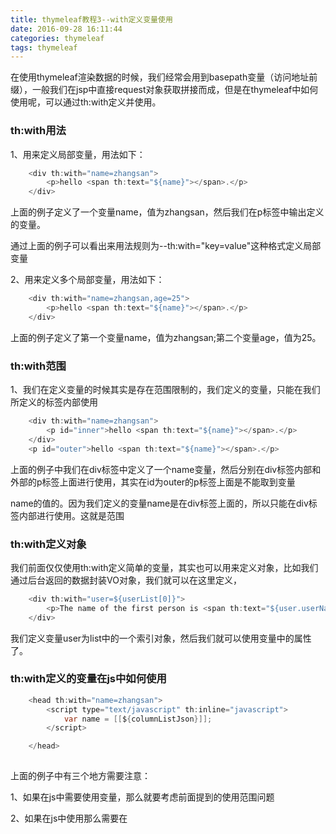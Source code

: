 ```yaml
---
title: thymeleaf教程3--with定义变量使用
date: 2016-09-28 16:11:44
categories: thymeleaf
tags: thymeleaf
---
```

在使用thymeleaf渲染数据的时候，我们经常会用到basepath变量（访问地址前缀），一般我们在jsp中直接request对象获取拼接而成，但是在thymeleaf中如何使用呢，可以通过th:with定义并使用。

### th:with用法

1、用来定义局部变量，用法如下：
```java
	<div th:with="name=zhangsan">  
    	<p>hello <span th:text="${name}"></span>.</p>  
	</div> 
```

上面的例子定义了一个变量name，值为zhangsan，然后我们在p标签中输出定义的变量。

通过上面的例子可以看出来用法规则为--th:with="key=value"这种格式定义局部变量

2、用来定义多个局部变量，用法如下：

```java
	<div th:with="name=zhangsan,age=25">  
    	<p>hello <span th:text="${name}"></span>.</p>  
	</div> 
```

上面的例子定义了第一个变量name，值为zhangsan;第二个变量age，值为25。


### th:with范围

1、我们在定义变量的时候其实是存在范围限制的，我们定义的变量，只能在我们所定义的标签内部使用
```java
	<div th:with="name=zhangsan">  
    	<p id="inner">hello <span th:text="${name}"></span>.</p>  
	</div> 
	<p id="outer">hello <span th:text="${name}"></span>.</p>  
```

上面的例子中我们在div标签中定义了一个name变量，然后分别在div标签内部和外部的p标签上面进行使用，其实在id为outer的p标签上面是不能取到变量

name的值的。因为我们定义的变量name是在div标签上面的，所以只能在div标签内部进行使用。这就是范围

### th:with定义对象

我们前面仅仅使用th:with定义简单的变量，其实也可以用来定义对象，比如我们通过后台返回的数据封装VO对象，我们就可以在这里定义，

```java
	<div th:with="user=${userList[0]}">  
    	<p>The name of the first person is <span th:text="${user.userName}">Julius Caesar</span>.</p>  
	</div>  
```

我们定义变量user为list中的一个索引对象，然后我们就可以使用变量中的属性了。


### th:with定义的变量在js中如何使用

```java
	<head th:with="name=zhangsan"> 
		<script type="text/javascript" th:inline="javascript">
			var name = [[${columnListJson}]];
		</script>

	</head>
	
```
上面的例子中有三个地方需要注意：

1、如果在js中需要使用变量，那么就要考虑前面提到的使用范围问题

2、如果在js中使用那么需要在<script>标签中添加 th:inline="javascript"

3、在js标签中获取变量时，需要采用[[$变量名称]]的方式获取使用






